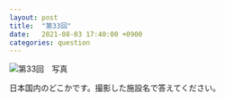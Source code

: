 ```yaml
---
layout: post
title:  "第33回"
date:   2021-08-03 17:40:00 +0900
categories: question
---
```


![第33回　写真](/kokodoko/images/q33.jpg)

日本国内のどこかです。撮影した施設名で答えてください。
